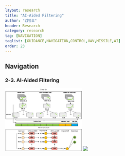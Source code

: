 ```yaml
---
layout: research
title: "AI-Aided Filtering"
author: "김영호"
header: Research 
category: research 
tag: [NAVIGATION]
taglist: [GUIDANCE,NAVIGATION,CONTROL,UAV,MISSILE,AI]
order: 23
---
```


## Navigation
### 2-3. AI-Aided Filtering
<div class="div_img_horizontal">
<img style="width:50%;" src="/assets/img/Research/Navigation_3_1.png">
<img style="width:50%;" src="/assets/img/Research/Navigation_3_2.gif">
</div>